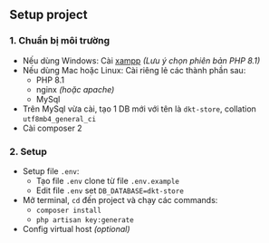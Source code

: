 ## Setup project
### 1. Chuẩn bị môi trường

- Nếu dùng Windows: Cài [xampp](https://www.apachefriends.org/download.html) _(Lưu ý chọn phiên bản PHP 8.1)_
- Nếu dùng Mac hoặc Linux: Cài riêng lẻ các thành phần sau:
    - PHP 8.1
    - nginx _(hoặc apache)_
    - MySql
- Trên MySql vừa cài, tạo 1 DB mới với tên là `dkt-store`, collation `utf8mb4_general_ci`
- Cài composer 2

### 2. Setup
- Setup file `.env`:
    - Tạo file `.env` clone từ file `.env.example`
    - Edit file `.env` set `DB_DATABASE=dkt-store`
- Mở terminal, `cd` đến project và chạy các commands:
    - `composer install`
    - `php artisan key:generate`
- Config virtual host _(optional)_
